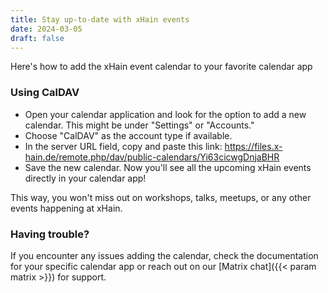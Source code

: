 ```yaml
---
title: Stay up-to-date with xHain events
date: 2024-03-05
draft: false
---
```


Here's how to add the xHain event calendar to your favorite calendar app

### Using CalDAV

-   Open your calendar application and look for the option to add a new calendar. This might be under "Settings" or "Accounts."
-   Choose "CalDAV" as the account type if available.
-   In the server URL field, copy and paste this link: https://files.x-hain.de/remote.php/dav/public-calendars/Yi63cicwgDnjaBHR
-   Save the new calendar.
    Now you'll see all the upcoming xHain events directly in your calendar app!

This way, you won't miss out on workshops, talks, meetups, or any other events happening at xHain.

### Having trouble?

If you encounter any issues adding the calendar, check the documentation for your specific calendar app or reach out on our [Matrix chat]({{< param matrix >}}) for support.
